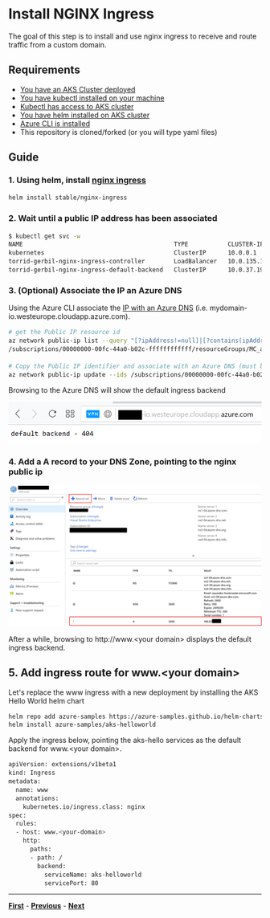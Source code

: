 # Install NGINX Ingress

The goal of this step is to install and use nginx ingress to receive and route traffic from a custom domain.

## Requirements

- [You have an AKS Cluster deployed](./create-aks-cluster.md)
- [You have kubectl installed on your machine](https://kubernetes.io/docs/tasks/tools/install-kubectl/)
- [Kubectl has access to AKS cluster](https://docs.microsoft.com/en-us/azure/aks/kubernetes-walkthrough#connect-to-the-cluster)
- [You have helm installed on AKS cluster](https://docs.microsoft.com/en-us/azure/aks/kubernetes-helm)
- [Azure CLI is installed](https://docs.microsoft.com/en-us/cli/azure/install-azure-cli?view=azure-cli-latest)
- This repository is cloned/forked (or you will type yaml files)

## Guide

### 1. Using helm, install [nginx ingress](https://github.com/helm/charts/tree/master/stable/nginx-ingress)

```bash
helm install stable/nginx-ingress
```  

### 2. Wait until a public IP address has been associated

```bash
$ kubectl get svc -w
NAME                                          TYPE           CLUSTER-IP     EXTERNAL-IP    PORT(S)                      AGE
kubernetes                                    ClusterIP      10.0.0.1       <none>         443/TCP                      6d
torrid-gerbil-nginx-ingress-controller        LoadBalancer   10.0.135.104   168.63.26.34   80:32101/TCP,443:30399/TCP   3m
torrid-gerbil-nginx-ingress-default-backend   ClusterIP      10.0.37.193    <none>         80/TCP                       3m
```

### 3. **(Optional)** Associate the IP an Azure DNS

Using the Azure CLI associate the [IP with an Azure DNS](https://docs.microsoft.com/en-us/azure/virtual-network/virtual-network-public-ip-address#create-a-public-ip-address) (i.e. mydomain-io.westeurope.cloudapp.azure.com).

```bash
# get the Public IP resource id
az network public-ip list --query "[?ipAddress!=null]|[?contains(ipAddress, '<YOUR-IP-ADDRESS>')].[id]" --output tsv
/subscriptions/00000000-00fc-44a0-b02c-ffffffffffff/resourceGroups/MC_aks-xxxxx/providers/Microsoft.Network/publicIPAddresses/kubernetes-a26a4e576b74411e88fecd2264a455a7

# Copy the Public IP identifier and associate with an Azure DNS (must be unique)
az network public-ip update --ids /subscriptions/00000000-00fc-44a0-b02c-ffffffffffff/resourceGroups/MC_aks-xxxxx/providers/Microsoft.Network/publicIPAddresses/kubernetes-a26a4e576b74411e88fecd2264a455a7 --dns-name mydomain-io
```

Browsing to the Azure DNS will show the default ingress backend

![Azure DNS browsing](media/azure-dns-browsing.png)

### 4. Add a A record to your DNS Zone, pointing to the nginx public ip

![Add A record](media/azure-dns-add-a-record.png)

After a while, browsing to http://www.&lt;your domain> displays the default ingress backend.

## 5. Add ingress route for www.&lt;your domain>

Let's replace the www ingress with a new deployment by installing the AKS Hello World helm chart

```bash
helm repo add azure-samples https://azure-samples.github.io/helm-charts/
helm install azure-samples/aks-helloworld
```

Apply the ingress below, pointing the aks-hello services as the default backend for www.&lt;your domain>.

```bash
apiVersion: extensions/v1beta1
kind: Ingress
metadata:
  name: www
  annotations:
    kubernetes.io/ingress.class: nginx
spec:
  rules:
  - host: www.<your-domain>
    http:
      paths:
      - path: /
        backend:
          serviceName: aks-helloworld
          servicePort: 80
```

***
[**First**](./readme.md) - [**Previous**](./create-aks-cluster.md) - [**Next**](./install-certificate-manager.md)